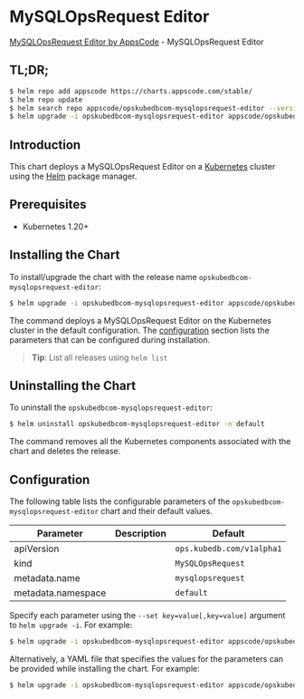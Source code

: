 # MySQLOpsRequest Editor

[MySQLOpsRequest Editor by AppsCode](https://appscode.com) - MySQLOpsRequest Editor

## TL;DR;

```bash
$ helm repo add appscode https://charts.appscode.com/stable/
$ helm repo update
$ helm search repo appscode/opskubedbcom-mysqlopsrequest-editor --version=v0.17.0
$ helm upgrade -i opskubedbcom-mysqlopsrequest-editor appscode/opskubedbcom-mysqlopsrequest-editor -n default --create-namespace --version=v0.17.0
```

## Introduction

This chart deploys a MySQLOpsRequest Editor on a [Kubernetes](http://kubernetes.io) cluster using the [Helm](https://helm.sh) package manager.

## Prerequisites

- Kubernetes 1.20+

## Installing the Chart

To install/upgrade the chart with the release name `opskubedbcom-mysqlopsrequest-editor`:

```bash
$ helm upgrade -i opskubedbcom-mysqlopsrequest-editor appscode/opskubedbcom-mysqlopsrequest-editor -n default --create-namespace --version=v0.17.0
```

The command deploys a MySQLOpsRequest Editor on the Kubernetes cluster in the default configuration. The [configuration](#configuration) section lists the parameters that can be configured during installation.

> **Tip**: List all releases using `helm list`

## Uninstalling the Chart

To uninstall the `opskubedbcom-mysqlopsrequest-editor`:

```bash
$ helm uninstall opskubedbcom-mysqlopsrequest-editor -n default
```

The command removes all the Kubernetes components associated with the chart and deletes the release.

## Configuration

The following table lists the configurable parameters of the `opskubedbcom-mysqlopsrequest-editor` chart and their default values.

|     Parameter      | Description |               Default                |
|--------------------|-------------|--------------------------------------|
| apiVersion         |             | <code>ops.kubedb.com/v1alpha1</code> |
| kind               |             | <code>MySQLOpsRequest</code>         |
| metadata.name      |             | <code>mysqlopsrequest</code>         |
| metadata.namespace |             | <code>default</code>                 |


Specify each parameter using the `--set key=value[,key=value]` argument to `helm upgrade -i`. For example:

```bash
$ helm upgrade -i opskubedbcom-mysqlopsrequest-editor appscode/opskubedbcom-mysqlopsrequest-editor -n default --create-namespace --version=v0.17.0 --set apiVersion=ops.kubedb.com/v1alpha1
```

Alternatively, a YAML file that specifies the values for the parameters can be provided while
installing the chart. For example:

```bash
$ helm upgrade -i opskubedbcom-mysqlopsrequest-editor appscode/opskubedbcom-mysqlopsrequest-editor -n default --create-namespace --version=v0.17.0 --values values.yaml
```
